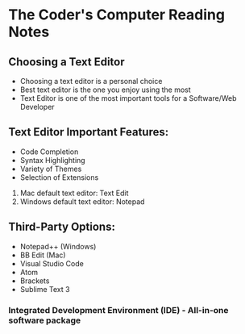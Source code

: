 # The Coder's Computer Reading Notes

## Choosing a Text Editor   

- Choosing a text editor is a personal choice
- Best text editor is the one you enjoy using the most
- Text Editor is one of the most important tools for a Software/Web Developer   
     
## Text Editor Important Features:     
     
- Code Completion
- Syntax Highlighting
- Variety of Themes
- Selection of Extensions     
     
1. Mac default text editor: Text Edit
1. Windows default text editor: Notepad     
     
     
## Third-Party Options:     
     
- Notepad++ (Windows)
- BB Edit (Mac)
- Visual Studio Code 
- Atom
- Brackets
- Sublime Text 3     
     
### Integrated Development Environment (IDE) - All-in-one software package     
